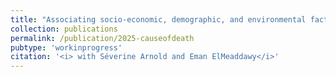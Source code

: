 ```yaml
---
title: "Associating socio-economic, demographic, and environmental factors with mortality improvements: A cause-of-death study in Europe"
collection: publications
permalink: /publication/2025-causeofdeath
pubtype: 'workinprogress'
citation: '<i> with Séverine Arnold and Eman ElMeaddawy</i>'
---
```

